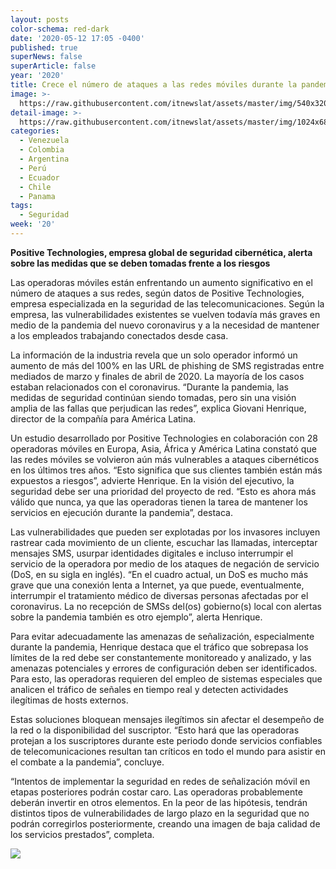 ```yaml
---
layout: posts
color-schema: red-dark
date: '2020-05-12 17:05 -0400'
published: true
superNews: false
superArticle: false
year: '2020'
title: Crece el número de ataques a las redes móviles durante la pandemia
image: >-
  https://raw.githubusercontent.com/itnewslat/assets/master/img/540x320/Covid-Hackers-p.jpg
detail-image: >-
  https://raw.githubusercontent.com/itnewslat/assets/master/img/1024x680/Covid-Hackers-g.jpg
categories:
  - Venezuela
  - Colombia
  - Argentina
  - Perú
  - Ecuador
  - Chile
  - Panama
tags:
  - Seguridad
week: '20'
---
```

**Positive Technologies, empresa global de seguridad cibernética, alerta sobre las medidas que se deben tomadas frente a los riesgos**
 
Las operadoras móviles están enfrentando un aumento significativo en el número de ataques a sus redes, según datos de Positive Technologies, empresa especializada en la seguridad de las telecomunicaciones. Según la empresa, las vulnerabilidades existentes se vuelven todavía más graves en medio de la pandemia del nuevo coronavirus y a la necesidad de mantener a los empleados trabajando conectados desde casa.
 
La información de la industria revela que un solo operador informó un aumento de más del 100% en las URL de phishing de SMS registradas entre mediados de marzo y finales de abril de 2020. La mayoría de los casos estaban relacionados con el coronavirus. “Durante la pandemia, las medidas de seguridad continúan siendo tomadas, pero sin una visión amplia de las fallas que perjudican las redes”, explica Giovani Henrique, director de la compañía para América Latina.
 
Un estudio desarrollado por Positive Technologies en colaboración con 28 operadoras móviles en Europa, Asia, África y América Latina constató que las redes móviles se volvieron aún más vulnerables a ataques cibernéticos en los últimos tres años. “Esto significa que sus clientes también están más expuestos a riesgos”, advierte Henrique. En la visión del ejecutivo, la seguridad debe ser una prioridad del proyecto de red. “Esto es ahora más válido que nunca, ya que las operadoras tienen la tarea de mantener los servicios en ejecución durante la pandemia”, destaca. 
 
Las vulnerabilidades que pueden ser explotadas por los invasores incluyen rastrear cada movimiento de un cliente, escuchar las llamadas, interceptar mensajes SMS, usurpar identidades digitales e incluso interrumpir el servicio de la operadora por medio de los ataques de negación de servicio (DoS, en su sigla en inglés). “En el cuadro actual, un DoS es mucho más grave que una conexión lenta a Internet, ya que puede, eventualmente, interrumpir el tratamiento médico de diversas personas afectadas por el coronavirus. La no recepción de SMSs del(os) gobierno(s) local con alertas sobre la pandemia también es otro ejemplo”, alerta Henrique. 
 
Para evitar adecuadamente las amenazas de señalización, especialmente durante la pandemia, Henrique destaca que el tráfico que sobrepasa los límites de la red debe ser constantemente monitoreado y analizado, y las amenazas potenciales y errores de configuración deben ser identificados. Para esto, las operadoras requieren del empleo de sistemas especiales que analicen el tráfico de señales en tiempo real y detecten actividades ilegítimas de hosts externos. 
 
Estas soluciones bloquean mensajes ilegítimos sin afectar el desempeño de la red o la disponibilidad del suscriptor. “Esto hará que las operadoras protejan a los suscriptores durante este periodo donde servicios confiables de telecomunicaciones resultan tan críticos en todo el mundo para asistir en el combate a la pandemia”, concluye.
 
“Intentos de implementar la seguridad en redes de señalización móvil en etapas posteriores podrán costar caro. Las operadoras probablemente deberán invertir en otros elementos. En la peor de las hipótesis, tendrán distintos tipos de vulnerabilidades de largo plazo en la seguridad que no podrán corregirlos posteriormente, creando una imagen de baja calidad de los servicios prestados”, completa.

<img src="https://tracker.metricool.com/c3po.jpg?hash=56f88a41e39ab42c063cc51676587a04"/>
